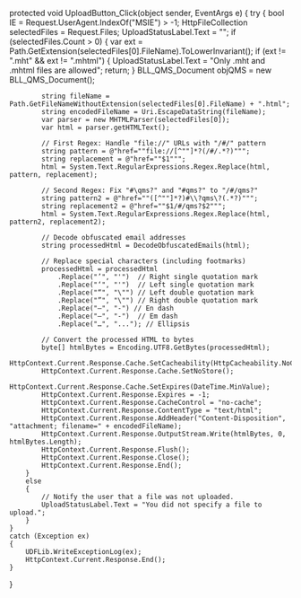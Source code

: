 protected void UploadButton_Click(object sender, EventArgs e)
{
    try
    {
        bool IE = Request.UserAgent.IndexOf("MSIE") > -1;
        HttpFileCollection selectedFiles = Request.Files;
        UploadStatusLabel.Text = "";
        if (selectedFiles.Count > 0)
        {
            var ext = Path.GetExtension(selectedFiles[0].FileName).ToLowerInvariant();
            if (ext != ".mht" && ext != ".mhtml")
            {
                UploadStatusLabel.Text = "Only .mht and .mhtml files are allowed";
                return;
            }
            BLL_QMS_Document objQMS = new BLL_QMS_Document();

            string fileName = Path.GetFileNameWithoutExtension(selectedFiles[0].FileName) + ".html";
            string encodedFileName = Uri.EscapeDataString(fileName);
            var parser = new MHTMLParser(selectedFiles[0]);
            var html = parser.getHTMLText();

            // First Regex: Handle "file://" URLs with "/#/" pattern
            string pattern = @"href=""file://[^""]*?(/#/.*?)""";
            string replacement = @"href=""$1""";
            html = System.Text.RegularExpressions.Regex.Replace(html, pattern, replacement);

            // Second Regex: Fix "#\qms?" and "#qms?" to "/#/qms?"
            string pattern2 = @"href=""([^""]*?)#\\?qms\?(.*?)""";
            string replacement2 = @"href=""$1/#/qms?$2""";
            html = System.Text.RegularExpressions.Regex.Replace(html, pattern2, replacement2);

            // Decode obfuscated email addresses
            string processedHtml = DecodeObfuscatedEmails(html);

            // Replace special characters (including footmarks)
            processedHtml = processedHtml
                .Replace("’", "'")  // Right single quotation mark
                .Replace("‘", "'")  // Left single quotation mark
                .Replace("“", "\"") // Left double quotation mark
                .Replace("”", "\"") // Right double quotation mark
                .Replace("–", "-") // En dash
                .Replace("—", "-")  // Em dash
                .Replace("…", "..."); // Ellipsis

            // Convert the processed HTML to bytes
            byte[] htmlBytes = Encoding.UTF8.GetBytes(processedHtml);
            HttpContext.Current.Response.Cache.SetCacheability(HttpCacheability.NoCache);
            HttpContext.Current.Response.Cache.SetNoStore();
            HttpContext.Current.Response.Cache.SetExpires(DateTime.MinValue);
            HttpContext.Current.Response.Expires = -1;
            HttpContext.Current.Response.CacheControl = "no-cache";
            HttpContext.Current.Response.ContentType = "text/html";
            HttpContext.Current.Response.AddHeader("Content-Disposition", "attachment; filename=" + encodedFileName);
            HttpContext.Current.Response.OutputStream.Write(htmlBytes, 0, htmlBytes.Length);
            HttpContext.Current.Response.Flush();
            HttpContext.Current.Response.Close();
            HttpContext.Current.Response.End();
        }
        else
        {
            // Notify the user that a file was not uploaded.
            UploadStatusLabel.Text = "You did not specify a file to upload.";
        }
    }
    catch (Exception ex)
    {
        UDFLib.WriteExceptionLog(ex);
        HttpContext.Current.Response.End();
    }
}